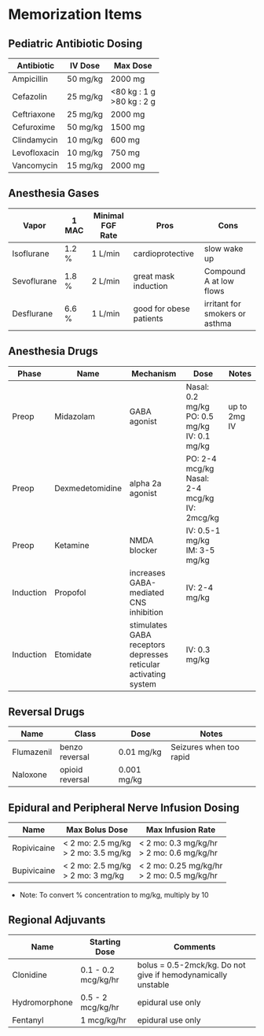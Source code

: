 # Memorization Items

## Pediatric Antibiotic Dosing

| Antibiotic | IV Dose | Max Dose |
| - | - | - |
| Ampicillin | 50 mg/kg | 2000 mg |
| Cefazolin | 25 mg/kg | <80 kg : 1 g  <br/> >80 kg : 2 g |
| Ceftriaxone | 25 mg/kg | 2000 mg |
| Cefuroxime | 50 mg/kg | 1500 mg |
| Clindamycin | 10 mg/kg | 600 mg |
| Levofloxacin | 10 mg/kg | 750 mg |
| Vancomycin | 15 mg/kg | 2000 mg |

## Anesthesia Gases

| Vapor | 1 MAC | Minimal FGF Rate | Pros | Cons |
| - | - | - | - | - |
| Isoflurane | 1.2 % | 1 L/min | cardioprotective | slow wake up |
| Sevoflurane | 1.8 % | 2 L/min | great mask induction | Compound A at low flows |
| Desflurane | 6.6 % | 1 L/min | good for obese patients | irritant for smokers or asthma |

## Anesthesia Drugs

| Phase | Name | Mechanism | Dose | Notes |
| - | - | - | - | - |
| Preop | Midazolam | GABA agonist | Nasal: 0.2 mg/kg <br/> PO: 0.5 mg/kg <br/> IV: 0.1 mg/kg | up to 2mg IV |
| Preop | Dexmedetomidine | alpha 2a agonist | PO: 2-4 mcg/kg <br/> Nasal: 2-4 mcg/kg <br/> IV: 2mcg/kg | |
| Preop | Ketamine | NMDA blocker | IV: 0.5-1 mg/kg <br/> IM: 3-5 mg/kg |
| Induction | Propofol | increases GABA-mediated CNS inhibition | IV: 2-4 mg/kg |
| Induction | Etomidate | stimulates GABA receptors <br/> depresses reticular activating system | IV: 0.3 mg/kg |

## Reversal Drugs

| Name | Class | Dose | Notes |
| - | - | - | - |
| Flumazenil | benzo reversal | 0.01 mg/kg | Seizures when too rapid |
| Naloxone | opioid reversal | 0.001 mg/kg | |

## Epidural and Peripheral Nerve Infusion Dosing

| Name | Max Bolus Dose | Max Infusion Rate |
| - | - | - |
| Ropivicaine | < 2 mo: 2.5 mg/kg <br/> > 2 mo: 3.5 mg/kg | < 2 mo: 0.3 mg/kg/hr <br/> > 2 mo: 0.6 mg/kg/hr |
| Bupivicaine | < 2 mo: 2.5 mg/kg <br/> > 2 mo: 3 mg/kg | < 2 mo: 0.25 mg/kg/hr <br/> > 2 mo: 0.5 mg/kg/hr |

* Note: To convert % concentration to mg/kg, multiply by 10

## Regional Adjuvants

| Name | Starting Dose | Comments |
| - | - | - |
| Clonidine | 0.1 - 0.2 mcg/kg/hr | bolus = 0.5-2mck/kg. Do not give if hemodynamically unstable |
| Hydromorphone | 0.5 - 2 mcg/kg/hr | epidural use only |
| Fentanyl | 1  mcg/kg/hr | epidural use only |